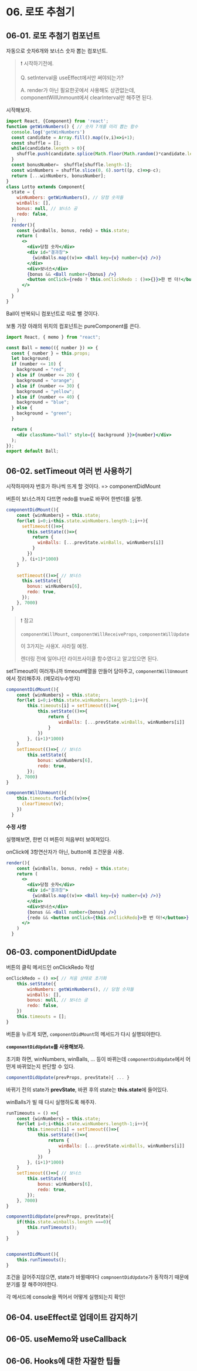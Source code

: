 # 06. 로또 추첨기

## 06-01. 로또 추첨기 컴포넌트

자동으로 숫자6개와 보너스 숫자 뽑는 컴포넌트.

> ❗ 시작하기전에.
>
> Q. setInterval을 useEffect에서만 써야되는가?
>
> A. render가 아닌 필요한곳에서 사용해도 상관없는데, componentWillUnmount에서 clearInterval만 해주면 된다.

시작해보자.

```jsx
import React, {Component} from 'react';
function getWinNumbers() { // 숫자 7개를 미리 뽑는 함수
  console.log('getWinNumbers')
  const candidate = Array.fill().map((v,i)=>i+1);
  const shuffle = [];
  while(candidate.length > 0){
    shuffle.push(candidate.splice(Math.floor(Math.random()*candidate.length), 1)[0])
  }
  const bonusNumber=  shuffle[shuffle.length-1];
  const winNumbers = shuffle.slice(0, 6).sort((p, c)=>p-c);
  return [...winNumbers, bonusNumber];
}
class Lotto extends Component{
  state = {
    winNumbers: getWinNumbers(), // 당첨 숫자들
    winBalls: [],
    bonus: null, // 보너스 공
    redo: false,
  };
  render(){
    const {winBalls, bonus, redo} = this.state;
    return (
      <>
        <div>당첨 숫자</div>
        <div id="결과창">
          {winBalls.map((v)=> <Ball key={v} number={v} />)}
        </div>
        <div>보너스</div>
        {bonus && <Ball number={bonus} />}
        <button onClick={redo ? this.onClickRedo : ()=>{}}>한 번 더!</button>
      </>
    )
  }
}
```

Ball이 반복되니 컴포넌트로 따로 뺄 것이다.

보통 가장 아래의 위치의 컴포넌트는 pureComponent를 쓴다.

```jsx
import React, { memo } from "react";

const Ball = memo(({ number }) => {
  const { number } = this.props;
  let background;
  if (number <= 10) {
    background = "red";
  } else if (number <= 20) {
    background = "orange";
  } else if (number <= 30) {
    background = "yellow";
  } else if (number <= 40) {
    background = "blue";
  } else {
    background = "green";
  }

  return (
    <div className="ball" style={{ background }}>{number}</div>
  );
});
export default Ball;
```





## 06-02. setTimeout 여러 번 사용하기

시작하자마자 번호가 하나씩 뜨게 할 것이다. => componentDidMount

버튼이 보너스까지 다뜨면 redo를 true로 바꾸어 한번더를 실행.

```jsx
componentDidMount(){
    const {winNumbers} = this.state;
    for(let i=0;i<this.state.winNumbers.length-1;i++){
      setTimeout(()=>{
        this.setState(()=>{
          return {
            winBalls: [...prevState.winBalls, winNumbers[i]]
          }
        })
      }, (i+1)*1000)
    }
    
    setTimeout(()=>{ // 보너스
      this.setState({
        bonus: winNumbers[6],
        redo: true,
      });
    }, 7000)
  }
```

>  ❗ 참고
>
> `componentWillMount`, `componentWillReceiveProps`, `componentWillUpdate`
>
> 이 3가지는 사용X. 사라질 예정.
>
> 렌더링 전에 일어나던 라이프사이클 함수였다고 알고있으면 된다.



setTimeout이 여러개니까 timeout배열을 만들어 담아주고, `componentWillUnmount`에서 정리해주자. (메모리누수방지)

```jsx
componentDidMount(){
    const {winNumbers} = this.state;
    for(let i=0;i<this.state.winNumbers.length-1;i++){
        this.timeouts[i] = setTimeout(()=>{
            this.setState(()=>{
                return {
                    winBalls: [...prevState.winBalls, winNumbers[i]]
                }
            })
        }, (i+1)*1000)
    }
    setTimeout(()=>{ // 보너스
        this.setState({
            bonus: winNumbers[6],
            redo: true,
        });
    }, 7000)
}

componentWillUnmount(){
    this.timeouts.forEach((v)=>{
      clearTimeout(v);
    })
  }
```



**수정 사항**

실행해보면, 한번 더 버튼이 처음부터 보여져있다.

onClick에 3항연산자가 아닌, button에 조건문을 사용.

```jsx
render(){
    const {winBalls, bonus, redo} = this.state;
    return (
      <>
        <div>당첨 숫자</div>
        <div id="결과창">
          {winBalls.map((v)=> <Ball key={v} number={v} />)}
        </div>
        <div>보너스</div>
        {bonus && <Ball number={bonus} />}
        {redo && <button onClick={this.onClickRedo}>한 번 더!</button>}
      </>
    )
  }
```





## 06-03. componentDidUpdate

버튼의 클릭 메서드인 onClickRedo 작성

```jsx
onClickRedo = () =>{ // 처음 상태로 초기화
    this.setState({
        winNumbers: getWinNumbers(), // 당첨 숫자들
        winBalls: [],
        bonus: null, // 보너스 공
        redo: false,
    })
    this.timeouts = [];
}
```



버튼을 누르게 되면, `componentDidMount`의 메서드가 다시 실행되야한다.

**`componentDidUpdate`를 사용해보자.**

초기화 하면, winNumbers, winBalls, ... 등이 바뀌는데 `componentDidUpdate`에서 어떤게 바뀌었는지 판단할 수 있다.

```jsx
componentDidUpdate(prevProps, prevState){ ... }
```

바뀌기 전의 state가 **prevState**,  바뀐 후의 state는 **this.state**에 들어있다.

winBalls가 빌 때 다시 실행하도록 해주자.

```jsx
runTimeouts = () =>{
    const {winNumbers} = this.state;
    for(let i=0;i<this.state.winNumbers.length-1;i++){
        this.timeouts[i] = setTimeout(()=>{
            this.setState(()=>{
                return {
                    winBalls: [...prevState.winBalls, winNumbers[i]]
                }
            })
        }, (i+1)*1000)
    }
    setTimeout(()=>{ // 보너스
        this.setState({
            bonus: winNumbers[6],
            redo: true,
        });
    }, 7000)
}

componentDidUpdate(prevProps, prevState){
    if(this.state.winballs.length ===0){
        this.runTimeouts();
    }
}


componentDidMount(){
    this.runTimeouts();
}
```

조건을 걸어주지않으면, state가 바뀔때마다 `compnoentDidUpdate`가 동작하기 때문에 분기를 잘 해주어야한다.

각 메서드에 console을 찍어서 어떻게 실행되는지 확인!



## 06-04. useEffect로 업데이트 감지하기

## 06-05. useMemo와 useCallback

## 06-06. Hooks에 대한 자잘한 팁들





